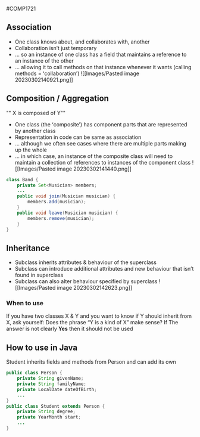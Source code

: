 #COMP1721
## Association
- One class knows about, and collaborates with, another
- Collaboration isnʼt just temporary
- ... so an instance of one class has a field that maintains a reference to an instance of the other
- ... allowing it to call methods on that instance whenever it wants (calling methods = ʻcollaborationʼ)
![[Images/Pasted image 20230302140921.png]]

## Composition / Aggregation
"" X is composed of Y""
- One class (the ʻcompositeʼ) has component parts that are represented by another class
- Representation in code can be same as association
- ... although we often see cases where there are multiple parts making up the whole
- ... in which case, an instance of the composite class will need to maintain a collection of references to instances of the component class
![[Images/Pasted image 20230302141440.png]]
```java
class Band {
	private Set<Musician> members;
	...
	public void join(Musician musician) {
		members.add(musician);
	}
	public void leave(Musician musician) {
		members.remove(musician);
	}
}
```

## Inheritance 
- Subclass inherits attributes & behaviour of the superclass
- Subclass can introduce additional attributes and new behaviour that isnʼt found in superclass
- Subclass can also alter behaviour specified by superclass
![[Images/Pasted image 20230302142623.png]]
### When to use
If you have two classes X & Y and you want to know if Y should inherit from X, ask yourself: 
	Does the phrase “Y is a kind of X” make sense?
		If The answer is not clearly **Yes** then it should not be used

## How to use in Java
Student inherits fields and methods from Person and can add its own
```java
public class Person {
	private String givenName;
	private String familyName;
	private LocalDate dateOfBirth;
	...
}
public class Student extends Person {
	private String degree;
	private YearMonth start;
	...
}
```